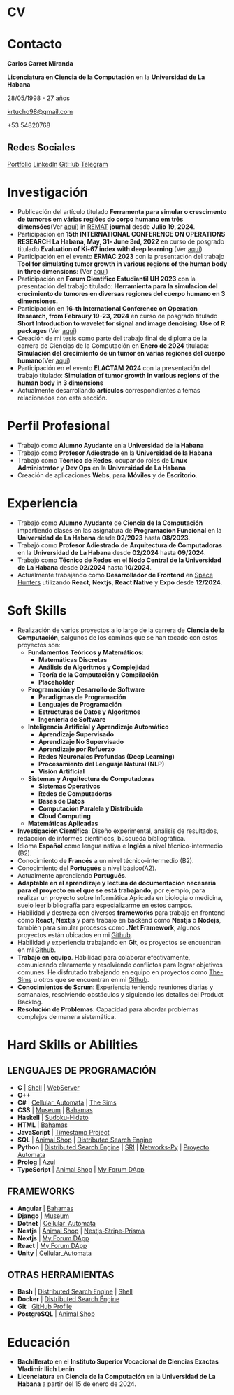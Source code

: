 # CV

# Contacto

**Carlos Carret Miranda**

**Licenciatura en Ciencia de la Computación** en la **Universidad de La Habana**

28/05/1998 - 27 años

krtucho98@gmail.com

+53 54820768

## Redes Sociales
[Portfolio](https://krtucho-portfolio.web.app/) [LinkedIn](http://linkedin.com/in/krtucho) [GitHub](https://github.com/Krtucho/) [Telegram](https://t.me/Krtucho)

# Investigación
- Publicación del artículo titulado **Ferramenta para simular o crescimento de tumores em várias regiões do corpo humano em três dimensões**(Ver [aquí](https://doi.org/10.35819/remat2024v10iespecialid7102)) in [REMAT](https://periodicos.ifrs.edu.br/index.php/REMAT/) **journal** desde **Julio 19, 2024**.
- Participación en **15th INTERNATIONAL CONFERENCE ON OPERATIONS RESEARCH La Habana, May, 31‐ June 3rd, 2022** en curso de posgrado titulado **Evaluation of Ki-67 index with deep learning** (Ver [aquí](https://krtucho-portfolio.web.app/assets/academic/Carlos_Carret_Miranda_Evaluation_of_Ki_67_index_with_deeplearning.pdf))
- Participación en el evento **ERMAC 2023**  con la presentación del trabajo **Tool for simulating tumor growth in various regions of the human body in three dimensions**: (Ver [aquí](https://www.even3.com.br/documentos/imprimir?i=1587580.83572266.788310.8.504503015422774001630&cc=563DFE57-28EE-4831-B2E0-D1F8F3EE7A29))
- Participación en **Forum Cientifico Estudiantil UH 2023** con la presentación del trabajo titulado: **Herramienta para la simulacion del crecimiento de tumores en diversas regiones del cuerpo humano en 3 dimensiones.**
- Participación en **16-th International Conference on Operation Research, from Febraury 19-23, 2024** en curso de posgrado titulado **Short Introduction to wavelet for signal and image denoising. Use of R packages** (Ver [aquí](https://krtucho-portfolio.web.app/assets/academic/Carlos_Carret_Miranda_Short_Introduction_to_wavelet_for_signal_and_image_denoising_Use_of_R_packages.pdf))
- Creación de mi tesis como parte del trabajo final de diploma de la carrera de Ciencias de la Computación en **Enero de 2024** titulada: **Simulación del crecimiento de un tumor en varias regiones del cuerpo humano**(Ver [aquí](https://krtucho-portfolio.web.app/assets/thesis/Thesis.pdf))
- Participación en el evento **ELACTAM 2024** con la presentación del trabajo titulado: **Simulation of tumor growth in various regions of the human body in 3 dimensions**
- Actualmente desarrollando **artículos** correspondientes a temas relacionados con esta sección.

# Perfil Profesional
- Trabajó como **Alumno Ayudante** enla **Universidad de la Habana**
- Trabajó como **Profesor Adiestrado** en la **Universidad de la Habana**
- Trabajó como **Técnico de Redes**, ocupando roles de **Linux Administrator** y **Dev Ops** en la **Universidad de La Habana**
- Creación de aplicaciones **Webs**, para **Móviles** y de **Escritorio**.

# Experiencia

- Trabajó como **Alumno Ayudante** de **Ciencia de la Computación** impartiendo clases en las asignatura de **Programación Funcional** en la **Universidad de La Habana** desde **02/2023** hasta **08/2023**.
- Trabajó como **Profesor Adiestrado** de **Arquitectura de Computadoras** en la **Universidad de La Habana** desde **02/2024** hasta **09/2024**.
- Trabajó como **Técnico de Redes** en el **Nodo Central de la Universidad de La Habana** desde **02/2024** hasta **10/2024**.
- Actualmente trabajando como **Desarrollador de Frontend** en [Space Hunters](https://www.linkedin.com/company/space-hunters-game) utilizando **React**, **Nextjs**, **React Native** y **Expo** desde **12/2024**.


# Soft Skills

- Realización de varios proyectos a lo largo de la carrera de **Ciencia de la Computación**, salgunos de los caminos que se han tocado con estos proyectos son:
  - **Fundamentos Teóricos y Matemáticos:**
    - **Matemáticas Discretas**
    - **Análisis de Algoritmos y Complejidad**
    - **Teoría de la Computación y Compilación**
    - **Placeholder**
  - **Programación y Desarrollo de Software**
    - **Paradigmas de Programación**
    - **Lenguajes de Programación**
    - **Estructuras de Datos y Algoritmos**
    - **Ingeniería de Software**
  - **Inteligencia Artificial y Aprendizaje Automático**
    - **Aprendizaje Supervisado**
    - **Aprendizaje No Supervisado**
    - **Aprendizaje por Refuerzo**
    - **Redes Neuronales Profundas (Deep Learning)**
    - **Procesamiento del Lenguaje Natural (NLP)**
    - **Visión Artificial**
  - **Sistemas y Arquitectura de Computadoras**
    - **Sistemas Operativos**
    - **Redes de Computadoras**
    - **Bases de Datos**
    - **Computación Paralela y Distribuida**
    - **Cloud Computing**
  - **Matemáticas Aplicadas**
- **Investigación Científica**: Diseño experimental, análisis de resultados, redacción de informes científicos, búsqueda bibliográfica.
- Idioma **Español** como lengua nativa e **Inglés** a nivel técnico-intermedio (B2).
- Conocimiento de  **Francés** a un nivel técnico-intermedio (B2).
- Conocimiento del **Portugués** a nivel básico(A2).
- Actualmente aprendiendo **Portugués**.
- **Adaptable en el aprendizaje y lectura de documentación necesaria para el proyecto en el que se está trabajando**, por ejemplo, para realizar un proyecto sobre Informática Aplicada en biología o medicina, suelo leer bibliografía para especializarme en estos campos.
- Habilidad y destreza con diversos **frameworks** para trabajo en frontend como **React, Nextjs** y para trabajo en backend como **Nestjs** o **Nodejs**, también para simular procesos como **.Net Framework**, algunos proyectos están ubicados en mi [Github](https://github.com/Krtucho).
- Habilidad y experiencia trabajando en **Git**, os proyectos se encuentran en mi [Github](https://github.com/Krtucho).
- **Trabajo en equipo**. Habilidad para colaborar efectivamente, comunicando claramente y resolviendo conflictos para lograr objetivos comunes. He disfrutado trabajando en equipo en proyectos como [The-Sims](https://github.com/Krtucho/The-Sims) u otros que se encuentran en mi [Github](https://github.com/Krtucho).
- **Conocimientos de Scrum**: Experiencia teniendo reuniones diarias y semanales, resolviendo obstáculos y siguiendo los detalles del Product Backlog.
- **Resolución de Problemas**: Capacidad para abordar problemas complejos de manera sistemática.

# Hard Skills or Abilities

## LENGUAJES DE PROGRAMACIÓN
- **C** | [Shell](https://github.com/Krtucho/Shell) | [WebServer](https://github.com/Krtucho/WebServer)
- **C++**
- **C#** | [Cellular_Automata](https://github.com/Krtucho/cellular_automata) | [The Sims](https://github.com/Krtucho/The-Sims)
- **CSS** | [Museum](https://github.com/dionisio35/LouvreMuseum) | [Bahamas](https://github.com/Krtucho/Bahamas)
- **Haskell** | [Sudoku-Hidato](https://github.com/Krtucho/Sudoku-Hidato-Haskell)
- **HTML** | [Bahamas](https://github.com/Krtucho/Bahamas)
- **JavaScript** | [Timestamp Project](https://github.com/Krtucho/boilerplate-project-timestamp)
- **SQL** | [Animal Shop](https://github.com/Krtucho/Animal-Shop) | [Distributed Search Engine](https://github.com/Krtucho/distributed_search_engine)
- **Python** | [Distributed Search Engine](https://github.com/Krtucho/distributed_search_engine) | [SRI](https://github.com/Krtucho/SRI) | [Networks-Py](https://github.com/Krtucho/Networks-Py) | [Proyecto Automata](https://github.com/Krtucho/proyecto_automata)
- **Prolog** | [Azul](https://github.com/Krtucho/Azul-Prolog)
- **TypeScript** | [Animal Shop](https://github.com/Krtucho/Animal-Shop) | [My Forum DApp](https://github.com/Krtucho/my_forum_dApp)

## FRAMEWORKS
- **Angular** | [Bahamas](https://github.com/Krtucho/Bahamas)
- **Django** | [Museum](https://github.com/dionisio35/LouvreMuseum)
- **Dotnet** | [Cellular_Automata](https://github.com/Krtucho/cellular_automata)
- **Nestjs** | [Animal Shop](https://github.com/Krtucho/Animal-Shop) | [Nestjs-Stripe-Prisma](https://github.com/Krtucho/Nestjs-Stripe-Prisma)
- **Nextjs** | [My Forum DApp](https://github.com/Krtucho/my_forum_dApp)
- **React** | [My Forum DApp](https://github.com/Krtucho/my_forum_dApp)
- **Unity** | [Cellular_Automata](https://github.com/Krtucho/cellular_automata)

## OTRAS HERRAMIENTAS
- **Bash** | [Distributed Search Engine](https://github.com/Krtucho/distributed_search_engine) | [Shell](https://github.com/Krtucho/Shell) 
- **Docker** | [Distributed Search Engine](https://github.com/Krtucho/distributed_search_engine)
- **Git** | [GitHub Profile](https://github.com/Krtucho/Krtucho)
- **PostgreSQL** | [Animal Shop](https://github.com/Krtucho/Animal-Shop)

# Educación
<!-- - Currently studying in the $\textbf{last year (4th)}$ of $\textbf{Computer Science}$ at the $\textbf{University of Havana}$. -->
- **Bachillerato** en el **Instituto Superior Vocacional de Ciencias Exactas Vladimir Ilich Lenin**
- **Licenciatura** en **Ciencia de la Computación** en la  **Universidad de La Habana** a partir del 15 de enero de 2024.